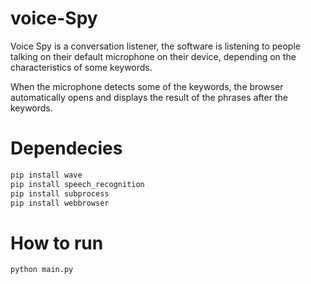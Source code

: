 # voice-Spy

Voice Spy is a conversation listener, the software is listening to people talking on their default microphone on their device,
depending on the characteristics of some keywords.

When the microphone detects some of the keywords, the browser automatically opens and displays the result of the phrases after the keywords.

# Dependecies

```python
pip install wave
pip install speech_recognition
pip install subprocess
pip install webbrowser
```

# How to run

```python
python main.py
```
